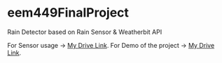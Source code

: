 # eem449FinalProject
Rain Detector based on Rain Sensor &amp; Weatherbit API

For Sensor usage -> [My Drive Link](https://drive.google.com/file/d/1y2vRh_AvzKrF7cOgIhf9b8NvS599G6lr/view?usp=sharing).
For Demo of the project -> [My Drive Link](https://drive.google.com/file/d/15sel_Y6Z5ZUKQOO5Tl_mMV7Vu3pUtXId/view?usp=sharing).
